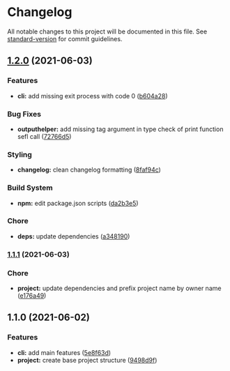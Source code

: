 # Changelog

All notable changes to this project will be documented in this file. See [standard-version](https://github.com/conventional-changelog/standard-version) for commit guidelines.

## [1.2.0](https://github.com/FlorentinTh/pkg-ver/compare/v1.1.1...v1.2.0) (2021-06-03)


### Features

* **cli:** add missing exit process with code 0 ([b604a28](https://github.com/FlorentinTh/pkg-ver/commit/b604a28d5e8a256950848fdf25c04a18329be6df))


### Bug Fixes

* **outputhelper:** add missing tag argument in type check of print function sefl call ([72766d5](https://github.com/FlorentinTh/pkg-ver/commit/72766d5d7eefe1bd7f58dbae9d24933902091ab5))


### Styling

* **changelog:** clean changelog formatting ([8faf94c](https://github.com/FlorentinTh/pkg-ver/commit/8faf94cf0a175f6df6c23614b3043fd45e2425db))


### Build System

* **npm:** edit package.json scripts ([da2b3e5](https://github.com/FlorentinTh/pkg-ver/commit/da2b3e5ebd7d35878d554af2880fb2335825fd1c))


### Chore

* **deps:** update dependencies ([a348190](https://github.com/FlorentinTh/pkg-ver/commit/a348190d3aa97530e842cc5e435cbc57a5268b98))

### [1.1.1](https://github.com/FlorentinTh/pkg-ver/compare/v1.1.0...v1.1.1) (2021-06-03)


### Chore

* **project:** update dependencies and prefix project name by owner name ([e176a49](https://github.com/FlorentinTh/pkg-ver/commit/e176a499405ee9b1925027ac1e5a0218707e4c0a))

## 1.1.0 (2021-06-02)


### Features

* **cli:** add main features ([5e8f63d](https://github.com/FlorentinTh/pkg-ver/commit/5e8f63dce2a039dbb7a6e977769319c6b46d84b4))
* **project:** create base project structure ([9498d9f](https://github.com/FlorentinTh/pkg-ver/commit/9498d9fe35823c5274f73da6dd6d72c83e250659))
